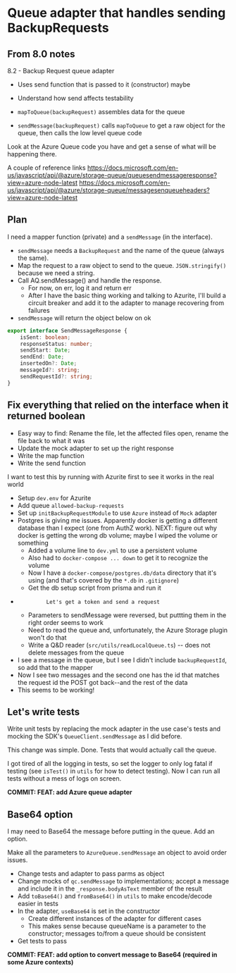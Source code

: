 # Queue adapter that handles sending BackupRequests

## From 8.0 notes

8.2 - Backup Request queue adapter

-  Uses send function that is passed to it (constructor) maybe
-  Understand how send affects testability

-  `mapToQueue(backupRequest)` assembles data for the queue
-  `sendMessage(backupRequest)` calls `mapToQueue` to get a raw object for the queue, then calls the low level queue code

Look at the Azure Queue code you have and get a sense of what will be happening there.

A couple of reference links
https://docs.microsoft.com/en-us/javascript/api/@azure/storage-queue/queuesendmessageresponse?view=azure-node-latest
https://docs.microsoft.com/en-us/javascript/api/@azure/storage-queue/messagesenqueueheaders?view=azure-node-latest

## Plan

I need a mapper function (private) and a `sendMessage` (in the interface).

-  `sendMessage` needs a `BackupRequest` and the name of the queue (always the same).
-  Map the request to a raw object to send to the queue. `JSON.stringify()` because we need a string.
-  Call AQ.sendMessage() and handle the response.
   -  For now, on err, log it and return err
   -  After I have the basic thing working and talking to Azurite, I'll build a circuit breaker and add it to the adapter to manage recovering from failures
-  `sendMessage` will return the object below on ok

```typescript
export interface SendMessageResponse {
	isSent: boolean;
	responseStatus: number;
	sendStart: Date;
	sendEnd: Date;
	insertedOn?: Date;
	messageId?: string;
	sendRequestId?: string;
}
```

## Fix everything that relied on the interface when it returned boolean

-  Easy way to find: Rename the file, let the affected files open, rename the file back to what it was
-  Update the mock adapter to set up the right response
-  Write the map function
-  Write the send function

I want to test this by running with Azurite first to see it works in the real world

-  Setup `dev.env` for Azurite
-  Add queue `allowed-backup-requests`
-  Set up `initBackupRequestModule` to use `Azure` instead of `Mock` adapter
-  Postgres is giving me issues. Apparently docker is getting a different database than I expect (one from AuthZ work).
   NEXT: figure out why docker is getting the wrong db volume; maybe I wiped the volume or something
   -  Added a volume line to `dev.yml` to use a persistent volume
   -  Also had to `docker-compose ... down` to get it to recognize the volume
   -  Now I have a `docker-compose/postgres.db/data` directory that it's using (and that's covered by the `*.db` in `.gitignore`)
   -  Get the db setup script from prisma and run it
-              Let's get a token and send a request
   -  Parameters to sendMessage were reversed, but puttting them in the right order seems to work
   -  Need to read the queue and, unfortunately, the Azure Storage plugin won't do that
   -  Write a Q&D reader (`src/utils/readLocalQueue.ts`) -- does not delete messages from the queue
-  I see a message in the queue, but I see I didn't include `backupRequestId`, so add that to the mapper
-  Now I see two messages and the second one has the id that matches the request id the POST got back--and the rest of the data
-  This seems to be working!

## Let's write tests

Write unit tests by replacing the mock adapter in the use case's tests and mocking the SDK's `QueueClient.sendMessage` as I did before.

This change was simple. Done. Tests that would actually call the queue.

I got tired of all the logging in tests, so set the logger to only log fatal if testing (see `isTest()` in `utils` for how to detect testing). Now I can run all tests without a mess of logs on screen.

**COMMIT: FEAT: add Azure queue adapter**

## Base64 option

I may need to Base64 the message before putting in the queue. Add an option.

Make all the parameters to `AzureQueue.sendMessage` an object to avoid order issues.

-  Change tests and adapter to pass parms as object
-  Change mocks of `qc.sendMessage` to implementations; accept a message and include it in the `_response.bodyAsText` member of the result
-  Add `toBase64()` and `fromBase64()` in `utils` to make encode/decode easier in tests
-  In the adapter, `useBase64` is set in the constructor
   -  Create different instances of the adapter for different cases
   -  This makes sense because queueName is a parameter to the constructor; messages to/from a queue should be consistent
-  Get tests to pass

**COMMIT: FEAT: add option to convert message to Base64 (required in some Azure contexts)**
